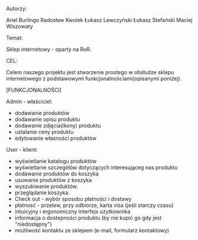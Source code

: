 Autorzy:

Ariel Burlingo
Radosław Kwolek
Łukasz Lewczyński
Łukasz Stefański
Maciej Wiszowaty

Temat:

Sklep internetowy - oparty na RoR.


CEL:

Celem naszego projektu jest stworzenie prostego w obsłudze sklepu internetowego z podstawowymi funkcjonalnościami(opisanymi poniżej).


[FUNKCJONALNOŚCI]

Admin - właściciel:
- dodawanie produktów
- dodawanie opisu produktu
- dodawanie zdjęcia(ikony) produktu
- ustalanie ceny produktu
- edytowanie własności produktów

User - klient:
- wyświetlanie katalogu produktów
- wyświetlanie szczegółów dotyczących interesująceg nas produktu
- dodawanie produktów do koszyka
- usuwanie produktów z koszyka
- wyszukiwanie produktów.
- przeglądanie koszyka.
- Check out - wybór sposobu płatności i dostawy
- płatnosć - przelew, przy odbiorze, karta visa (jeśli starczy czasu)
- intuicyjny i ergonomiczny interfejs użytkownika
- informacja o dostepności produktu (by nie kupić go gdy jest "niedostępny")
- możliwość kontaktu ze sklepem (e-mail, formularz kontaktowy)

